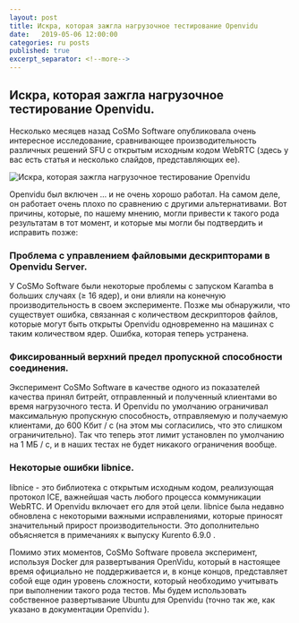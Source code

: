 ```yaml
---
layout: post
title: Искра, которая зажгла нагрузочное тестирование Openvidu
date:   2019-05-06 12:00:00
categories: ru posts
published: true
excerpt_separator: <!--more-->
---
```


## Искра, которая зажгла нагрузочное тестирование Openvidu.

 Несколько месяцев назад CoSMo Software опубликовала очень интересное исследование, сравнивающее производительность различных решений SFU с открытым исходным кодом WebRTC (здесь у вас есть статья и несколько слайдов, представляющих ее).
<!--more-->

![Искра, которая зажгла нагрузочное тестирование Openvidu](../../../../../../images/idea.png)

Openvidu был включен ... и не очень хорошо работал. На самом деле, он работает очень плохо по сравнению с другими альтернативами. 
Вот причины, которые, по нашему мнению, могли привести к такого рода результатам в тот момент, и которые мы могли бы подтвердить и исправить позже:

### Проблема с управлением файловыми дескрипторами в Openvidu Server.

У CoSMo Software были некоторые проблемы с запуском Karamba в больших случаях (≥ 16 ядер), и они влияли на конечную производительность в своем эксперименте. 
Позже мы обнаружили, что существует ошибка, связанная с количеством дескрипторов файлов, которые могут быть открыты Openvidu одновременно на машинах с таким количеством ядер. 
Ошибка, которая теперь устранена.

### Фиксированный верхний предел пропускной способности соединения.

Эксперимент CoSMo Software в качестве одного из показателей качества принял битрейт, отправленный и полученный клиентами во время нагрузочного теста. 
И Openvidu по умолчанию ограничивал максимальную пропускную способность, отправляемую и получаемую клиентами, до 600 Кбит / с (на этом мы согласились, что это слишком ограничительно). 
Так что теперь этот лимит установлен по умолчанию на 1 МБ / с, и в наших тестах не будет никакого ограничения вообще.

### Некоторые ошибки libnice.

libnice - это библиотека с открытым исходным кодом, реализующая протокол ICE, важнейшая часть любого процесса коммуникации WebRTC. 
И Openvidu включает его для этой цели. libnice была недавно обновлена ​​с некоторыми важными исправлениями, которые приносят значительный прирост производительности. 
Это дополнительно объясняется в примечаниях к выпуску Kurento 6.9.0 .

Помимо этих моментов, CoSMo Software провела эксперимент, используя Docker для развертывания OpenVidu, который в настоящее время официально не поддерживается и, в конце концов, представляет собой еще один уровень сложности, который необходимо учитывать при выполнении такого рода тестов. 
Мы будем использовать собственное развертывание Ubuntu для Openvidu (точно так же, как указано в документации Openvidu ).


